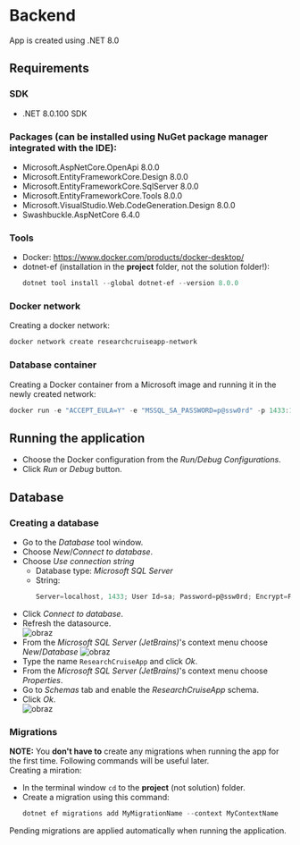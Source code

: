 # Backend
App is created using .NET 8.0

## Requirements
### SDK
- .NET 8.0.100 SDK

### Packages (can be installed using NuGet package manager integrated with the IDE):
- Microsoft.AspNetCore.OpenApi 8.0.0
- Microsoft.EntityFrameworkCore.Design 8.0.0
- Microsoft.EntityFrameworkCore.SqlServer 8.0.0
- Microsoft.EntityFrameworkCore.Tools 8.0.0
- Microsoft.VisualStudio.Web.CodeGeneration.Design 8.0.0
- Swashbuckle.AspNetCore 6.4.0

### Tools
- Docker: https://www.docker.com/products/docker-desktop/
- dotnet-ef (installation in the **project** folder, not the solution folder!):
  ```powershell
  dotnet tool install --global dotnet-ef --version 8.0.0
  ```
  
### Docker network
Creating a docker network:
```powershell
docker network create researchcruiseapp-network
```

### Database container
Creating a Docker container from a Microsoft image and running it in the newly created network:
```powershell
docker run -e "ACCEPT_EULA=Y" -e "MSSQL_SA_PASSWORD=p@ssw0rd" -p 1433:1433 --name researchcruiseapp-db --hostname researchcruiseapp-db --network researchcruiseapp-network -d mcr.microsoft.com/mssql/server:2022-latest
```

## Running the application
- Choose the Docker configuration from the _Run/Debug Configurations_.
- Click _Run_ or _Debug_ button.

## Database
### Creating a database
- Go to the _Database_ tool window.
- Choose _New_/_Connect to database_.
- Choose _Use connection string_
  - Database type: _Microsoft SQL Server_
  - String:
    ```powershell
    Server=localhost, 1433; User Id=sa; Password=p@ssw0rd; Encrypt=False
    ```
- Click _Connect to database_.
- Refresh the datasource.<br>![obraz](https://github.com/MichalTarnacki/_projekt_grupowy/assets/116964693/f3496ff1-0b9d-4538-8cd2-448402ba4ea3)
- From the _Microsoft SQL Server (JetBrains)_'s context menu choose _New_/_Database_ ![obraz](https://github.com/MichalTarnacki/_projekt_grupowy/assets/116964693/955a4798-310c-4792-bd46-1b9c98436b0a)
- Type the name `ResearchCruiseApp` and click _Ok_.
- From the _Microsoft SQL Server (JetBrains)_'s context menu choose _Properties_.
- Go to _Schemas_ tab and enable the _ResearchCruiseApp_ schema.
- Click _Ok_.<br>![obraz](https://github.com/MichalTarnacki/_projekt_grupowy/assets/116964693/8d8734e8-c939-4403-a1e0-c0ed1c7ca9de)

### Migrations
**NOTE:** You **don't have to** create any migrations when running the app for the first time. Following commands will be useful later.<br>
Creating a miration:
- In the terminal window `cd` to the **project** (not solution) folder.
- Create a migration using this command:
  ```powershell
  dotnet ef migrations add MyMigrationName --context MyContextName
  ```
Pending migrations are applied automatically when running the application.

